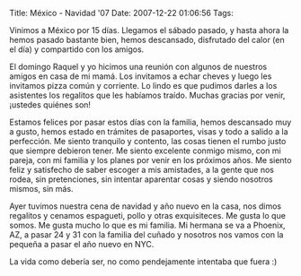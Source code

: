 Title: México - Navidad '07
Date: 2007-12-22 01:06:56
Tags: 

<p>Vinimos a México por 15 días. Llegamos el sábado pasado, y hasta ahora la hemos pasado bastante bien, hemos descansado, disfrutado del calor (en el día) y compartido con los amigos.</p>

<p>El domingo Raquel y yo hicimos una reunión con algunos de nuestros amigos en casa de mi mamá. Los invitamos a echar cheves y luego les invitamos pizza común y corriente. Lo lindo es que pudimos darles a los asistentes los regalitos que les habíamos traído. Muchas gracias por venir, ¡ustedes quiénes son!</p>

<p>Estamos felices por pasar estos días con la familia, hemos descansado muy a gusto, hemos estado en trámites de pasaportes, visas y todo a salido a la perfección. Me siento tranquilo y contento, las cosas tienen el rumbo justo que siempre debieron tener. Me siento excelente conmigo mismo, con mi pareja, con mi familia y los planes por venir en los próximos años. Me siento feliz y satisfecho de saber escoger a mis amistades, a la gente que nos rodea, sin pretenciones, sin intentar aparentar cosas y siendo nosotros mismos, sin más.</p>

<p>Ayer tuvimos nuestra cena de navidad y año nuevo en la casa, nos dimos regalitos y cenamos espagueti, pollo y otras exquisiteces. Me gusta lo que somos. Me gusta mucho lo que es mi familia. Mi hermana se va a Phoenix, AZ, a pasar 24 y 31 con la familia del cuñado y nosotros nos vamos con la pequeña a pasar el año nuevo en NYC.</p>

<p>La vida como debería ser, no como pendejamente intentaba que fuera :)</p>
